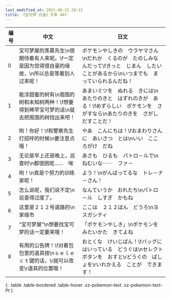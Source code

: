 ```yaml
---
last_modified_at: 2021-06-22 20:12
title: 《宝可梦 白金》文本 483
---
```

| 编号 | 中文 | 日文 |
| ---- | ---- | ---- |
| 0 | 宝可梦屋的羡慕先生\n很期待着有人来呢。\f一定是因为觉得很自豪的缘故，\n所以总是等着别人过来呢！ | ポケモンやしきの　ウラヤマさん\nだれか　くるのが　たのしみなんだって\fきっと　じまん　したいことがあるから\nいつまでも　まっていられるんだね！ |
| 1 | 能涂甜蜜的树有\n周围的树和未知树两种！\f想要得到稀罕宝可梦的话\n就去把周围的树找出来吧！ | あまいミツを　ぬれる　きには\nあたりのきと　はずれのきが　ある！\fめずらしい　ポケモンを　さがすなら\nあたりのきを　さがしだすことだ！ |
| 2 | 哟！你好！\f和警察先生打招呼的时候\n要注意点哦！ | やあ　こんにちは！\fおまわりさんに　あいさつ　とは\nいい　こころがけ　だね |
| 3 | 无论是早上还是晚上，巡查时\n都很困呢……　唉 | あさも　ひるも　パトロ－ルで\nねむいな⋯⋯　ファ－ |
| 4 | 哟！\n真是个努力的训练家呢！ | よう！\nがんばってるな　トレ－ナ－さん！ |
| 5 | 怎么说呢，我们说不定\n巡查得过度了。 | なんていうか　おれたち\nパトロ－ル　しすぎ　かもね |
| 6 | 这里是２１２号道路的\n家缘市 | ここは　２１２ばん　どうろ\nヨスガシティ |
| 7 | “宝可梦屋”\n想要找宝可梦的话一定要来哦！ | 「ポケモンやしき」\nポケモンを　みたいかた　きてよね |
| 8 | 有用的公告牌！\f对着包包里的道具按\nｓｅｌｅｃｔ键的话，\r就可以改变\r道具的位置哦！ | おとくな　けいじばん！\fバッグに　はいっている　どうぐは\nセレクト　ボタンを　おすと\rどうぐの　ばしょを\rいれかえる　ことが　できます！ |
{: .table .table-bordered .table-hover .xz-pokemon-text .xz-pokemon-text-Pt }